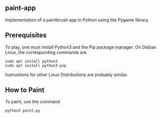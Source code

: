 ## paint-app
Implementation of a paintbrush app in Python using the Pygame library.
## Prerequisites
To play, one must install Python3 and the Pip package manager.
On Debian Linux, the corresponding commands are
```
sudo apt install python3
sudo apt install python3-pip
```
Instructions for other Linux Distributions are probably similar.

## How to Paint
To paint, use the command
```
python3 paint.py
```
